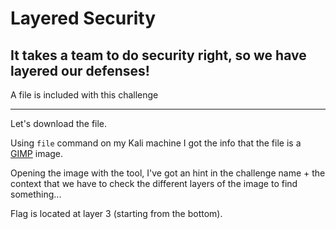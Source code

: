 # Layered Security
## It takes a team to do security right, so we have layered our defenses! 


A file is included with this challenge


---


Let's download the file.


Using `file` command on my Kali machine I got the info that the file is a [GIMP](https://www.gimp.org/) image. 

Opening the image with the tool, I've got an hint in the challenge name + the context that we have to check the different layers of the image to find something...


Flag is located at layer 3 (starting from the bottom).

